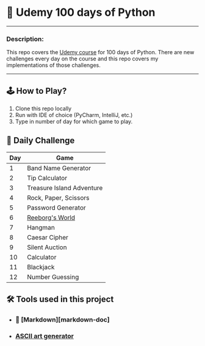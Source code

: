 # 🐍 Udemy 100 days of Python

___

### Description:

This repo covers the [Udemy course][link-to-course] for 100 days of Python. 
There are new challenges every day on the course and this repo covers my 
implementations of those challenges.

___

## 🕹 How to Play?

1. Clone this repo locally
2. Run with IDE of choice (PyCharm, IntelliJ, etc.)
3. Type in number of day for which game to play.


## 📆 Daily Challenge 

| Day | Game                       |
|-----|----------------------------|
| 1   | Band Name Generator        |
| 2   | Tip Calculator             |
| 3   | Treasure Island Adventure  |
| 4   | Rock, Paper, Scissors      |
| 5   | Password Generator         |
| 6   | [Reeborg's World][reeborg] |
| 7   | Hangman                    |
| 8   | Caesar Cipher              |
| 9   | Silent Auction             |
| 10  | Calculator                 |
| 11  | Blackjack                  |
| 12  | Number Guessing            |

## 🛠 Tools used in this project

- ### 📘 [Markdown][markdown-doc]
- ### [ASCII art generator](https://patorjk.com/software/taag/#p=display&f=Big&t=)

[link-to-course]: https://www.udemy.com/course/100-days-of-code/?couponCode=GENAISALE24
[reeborg]: https://reeborg.ca/index_en.html
